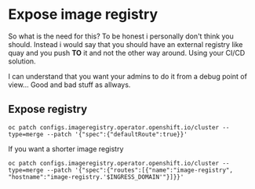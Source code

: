 # Expose image registry

So what is the need for this?
To be honest i personally don't think you should.
Instead i would say that you should have an external registry like quay and you push **TO** it and not the other way around.
Using your CI/CD solution.

I can understand that you want your admins to do it from a debug point of view... Good and bad stuff as allways.

## Expose registry

```oc patch configs.imageregistry.operator.openshift.io/cluster --type=merge --patch '{"spec":{"defaultRoute":true}}'```

If you want a shorter image registry

```oc patch configs.imageregistry.operator.openshift.io/cluster --type=merge --patch '{"spec":{"routes":[{"name":"image-registry", "hostname":"image-registry.'$INGRESS_DOMAIN'"}]}}'```
